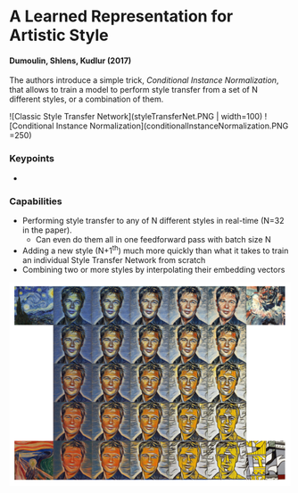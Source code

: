 # A Learned Representation for Artistic Style
#### Dumoulin, Shlens, Kudlur (2017)

The authors introduce a simple trick, *Conditional Instance Normalization*, that allows to train a model to perform style transfer from a set of N different styles, or a combination of them.

![Classic Style Transfer Network](styleTransferNet.PNG | width=100)
![Conditional Instance Normalization](conditionalInstanceNormalization.PNG =250)

### Keypoints
* 

### Capabilities
* Performing style transfer to any of N different styles in real-time (N=32 in the paper).
  * Can even do them all in one feedforward pass with batch size N
* Adding a new style (N+1<sup>th</sup>) much more quickly than what it takes to train an individual Style Transfer Network from scratch
* Combining two or more styles by interpolating their embedding vectors

![demo](demo.PNG)
